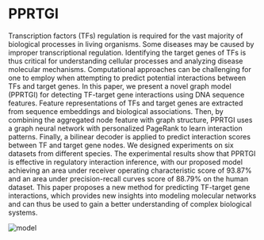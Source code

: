 # PPRTGI
Transcription factors (TFs) regulation is required for the vast majority of biological processes in living organisms. Some diseases may be caused by improper transcriptional regulation. Identifying the target genes of TFs is thus critical for understanding cellular processes and analyzing disease molecular mechanisms. Computational approaches can be challenging for one to employ when attempting to predict potential interactions between TFs and target genes. In this paper, we present a novel graph model (PPRTGI) for detecting TF-target gene interactions using DNA sequence features. Feature representations of TFs and target genes are extracted from sequence embeddings and biological associations. Then, by combining the aggregated node feature with graph structure, PPRTGI uses a graph neural network with personalized PageRank to learn interaction patterns. Finally, a bilinear decoder is applied to predict interaction scores between TF and target gene nodes. We designed experiments on six datasets from different species. The experimental results show that PPRTGI is effective in regulatory interaction inference, with our proposed model achieving an area under receiver operating characteristic score of 93.87% and an area under precision-recall curves score of 88.79% on the human dataset. This paper proposes a new method for predicting TF-target gene interactions, which provides new insights into modeling molecular networks and can thus be used to gain a better understanding of complex biological systems.

![model](https://user-images.githubusercontent.com/53011248/226361040-26948259-8269-4c2d-9e69-b6769e895103.png)
